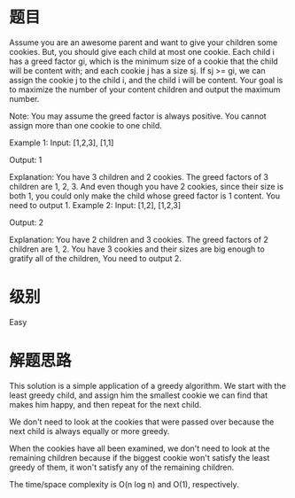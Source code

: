 # 题目
Assume you are an awesome parent and want to give your children some cookies. But, you should give each child at most one cookie. Each child i has a greed factor gi, which is the minimum size of a cookie that the child will be content with; and each cookie j has a size sj. If sj >= gi, we can assign the cookie j to the child i, and the child i will be content. Your goal is to maximize the number of your content children and output the maximum number.

Note:
You may assume the greed factor is always positive.
You cannot assign more than one cookie to one child.

Example 1:
Input: [1,2,3], [1,1]

Output: 1

Explanation: You have 3 children and 2 cookies. The greed factors of 3 children are 1, 2, 3. 
And even though you have 2 cookies, since their size is both 1, you could only make the child whose greed factor is 1 content.
You need to output 1.
Example 2:
Input: [1,2], [1,2,3]

Output: 2

Explanation: You have 2 children and 3 cookies. The greed factors of 2 children are 1, 2. 
You have 3 cookies and their sizes are big enough to gratify all of the children, 
You need to output 2.

# 级别 
Easy

# 解题思路
This solution is a simple application of a greedy algorithm. We start with the least greedy child, and assign him the smallest cookie we can find that makes him happy, and then repeat for the next child.

We don't need to look at the cookies that were passed over because the next child is always equally or more greedy.

When the cookies have all been examined, we don't need to look at the remaining children because if the biggest cookie won't satisfy the least greedy of them, it won't satisfy any of the remaining children.

The time/space complexity is O(n log n) and O(1), respectively.